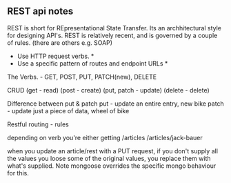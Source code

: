 REST api notes
--------------

REST is short for REpresentational State Transfer. Its an archhitectural style for designing API's.
REST is relatively recent, and is governed by a couple of rules. (there are others e.g. SOAP)

* Use HTTP request verbs. *
* Use a specific pattern of routes and endpoint URLs *

The Verbs. - GET, POST, PUT, PATCH(new), DELETE

CRUD (get - read) (post - create) (put, patch - update) (delete - delete)

Difference between put & patch
put - update an entire entry, new bike
patch - update just a piece of data, wheel of bike

Restful routing - rules

depending on verb you're either getting 
/articles  /articles/jack-bauer

when you update an article/rest with a PUT request, 
if you don't supply all the values you loose some of the original values, 
you replace them with what's supplied. Note mongoose overrides the specific 
mongo behaviour for this. 
